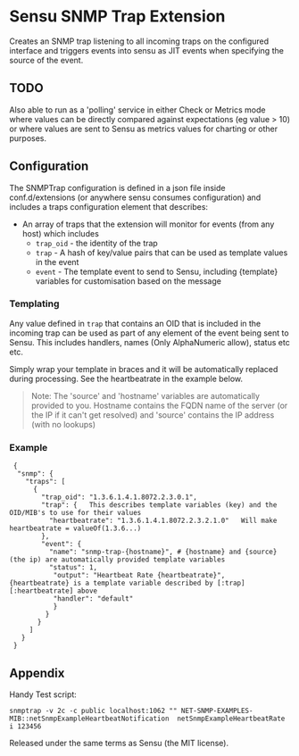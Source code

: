 # Sensu SNMP Trap Extension

Creates an SNMP trap listening to all incoming traps on the configured interface and triggers events into sensu as JIT events when specifying the source of the event.

## TODO

Also able to run as a 'polling' service in either Check or Metrics mode where values can be directly compared against expectations (eg value > 10)
or where values are sent to Sensu as metrics values for charting or other purposes.


## Configuration

The SNMPTrap configuration is defined in a json file inside conf.d/extensions (or anywhere sensu consumes configuration)
and includes a traps configuration element that describes:

* An array of traps that the extension will monitor for events (from any host) which includes
    * `trap_oid` - the identity of the trap
    * `trap` - A hash of key/value pairs that can be used as template values in the event
    * `event` - The template event to send to Sensu, including {template} variables for customisation based on the message


### Templating

Any value defined in `trap` that contains an OID that is included in the incoming trap can be used as part of any element of the
event being sent to Sensu. This includes handlers, names (Only AlphaNumeric allow), status etc etc.

Simply wrap your template in braces and it will be automatically replaced during processing. See the heartbeatrate in the example
below.

> Note: The 'source' and 'hostname' variables are automatically provided to you. Hostname contains the FQDN name of the server (or the IP if it 
> can't get resolved) and 'source' contains the IP address (with no lookups)

### Example

     {
      "snmp": {
        "traps": [
          {
            "trap_oid": "1.3.6.1.4.1.8072.2.3.0.1",
            "trap": {   This describes template variables (key) and the OID/MIB's to use for their values
              "heartbeatrate": "1.3.6.1.4.1.8072.2.3.2.1.0"   Will make heartbeatrate = valueOf(1.3.6...)
            },
            "event": {
              "name": "snmp-trap-{hostname}", # {hostname} and {source} (the ip) are automatically provided template variables
              "status": 1,
               "output": "Heartbeat Rate {heartbeatrate}",  {heartbeatrate} is a template variable described by [:trap][:heartbeatrate] above
               "handler": "default"
               }
             }
           }
         ]
       }
     }


## Appendix 

Handy Test script:

    snmptrap -v 2c -c public localhost:1062 "" NET-SNMP-EXAMPLES-MIB::netSnmpExampleHeartbeatNotification  netSnmpExampleHeartbeatRate i 123456


Released under the same terms as Sensu (the MIT license). 
